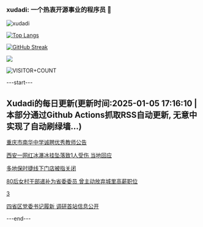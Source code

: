 ### xudadi: 一个热衷开源事业的程序员 👋

![xudadi](https://github-readme-stats-git-masterorgs-github-readme-stats-team.vercel.app/api?username=xudadi)

[![Top Langs](https://github-readme-stats.vercel.app/api/top-langs/?username=xudadi)](https://github.com/anuraghazra/github-readme-stats)

[![GitHub Streak](https://streak-stats.demolab.com?user=xudadi&locale=zh_Hans)](https://git.io/streak-stats)

![](https://raw.githubusercontent.com/xudadi/xudadi/main/assets/github-contribution-grid-snake.svg)

![VISITOR+COUNT](https://komarev.com/ghpvc/?username=xudadi&label=VISITOR+COUNT)


---start---

## Xudadi的每日更新(更新时间:2025-01-05 17:16:10 | 本部分通过Github Actions抓取RSS自动更新, 无意中实现了自动刷绿墙...)

[重庆市南华中学诚聘优秀教师公告](https://www.gongkaoleida.com/article/2255040)

[西安一网红冰瀑冰挂坠落致1人受伤 当地回应](https://m.163.com/news/article/JL4O7QA5053469M5.html)

[多地保时捷线下门店被指关闭](https://m.163.com/news/article/JL4MVK8U0550QIIP.html)

[80后女村干部递补为省委委员 曾主动放弃城里高薪职位](https://m.163.com/news/article/JL4M8EUI0530M570.html)

[3](https://m.163.com/touch/news/sub/domestic)

[四省区党委书记履新 调研首站信息公开](https://m.163.com/news/article/JL40R0K70514R9P4.html)

---end---
